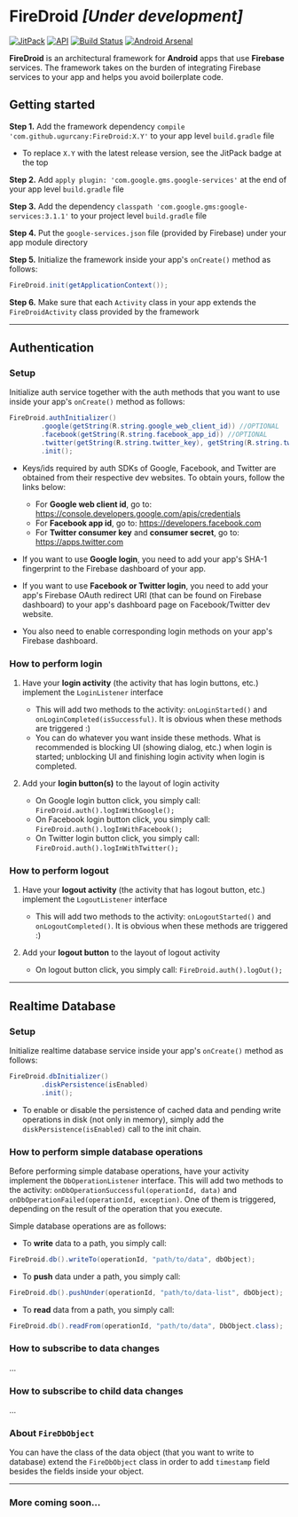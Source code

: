 # FireDroid *[Under development]*

[![JitPack](https://jitpack.io/v/ugurcany/FireDroid.svg)](https://jitpack.io/#ugurcany/FireDroid) [![API](https://img.shields.io/badge/API-16%2B-red.svg?style=flat)](https://android-arsenal.com/api?level=16) [![Build Status](https://travis-ci.org/ugurcany/FireDroid.svg?branch=develop)](https://travis-ci.org/ugurcany/FireDroid) [![Android Arsenal](https://img.shields.io/badge/Android%20Arsenal-FireDroid-orange.svg?style=flat)](https://android-arsenal.com/details/1/6718)

**FireDroid** is an architectural framework for **Android** apps that use **Firebase** services. The framework takes on the burden of integrating Firebase services to your app and helps you avoid boilerplate code.

## Getting started

**Step 1.** Add the framework dependency `compile 'com.github.ugurcany:FireDroid:X.Y'` to your app level `build.gradle` file
* To replace `X.Y` with the latest release version, see the JitPack badge at the top

**Step 2.** Add `apply plugin: 'com.google.gms.google-services'` at the end of your app level `build.gradle` file

**Step 3.** Add the dependency `classpath 'com.google.gms:google-services:3.1.1'` to your project level `build.gradle` file

**Step 4.** Put the `google-services.json` file (provided by Firebase) under your app module directory

**Step 5.** Initialize the framework inside your app's `onCreate()` method as follows:
```java
FireDroid.init(getApplicationContext());
```

**Step 6.** Make sure that each `Activity` class in your app extends the `FireDroidActivity` class provided by the framework


- - -


## Authentication

### Setup

Initialize auth service together with the auth methods that you want to use inside your app's `onCreate()` method as follows:
```java
FireDroid.authInitializer()
		.google(getString(R.string.google_web_client_id)) //OPTIONAL
		.facebook(getString(R.string.facebook_app_id)) //OPTIONAL
		.twitter(getString(R.string.twitter_key), getString(R.string.twitter_secret)) //OPTIONAL
		.init();
```

* Keys/ids required by auth SDKs of Google, Facebook, and Twitter are obtained from their respective dev websites. To obtain yours, follow the links below:
	* For **Google web client id**, go to: https://console.developers.google.com/apis/credentials
	* For **Facebook app id**, go to: https://developers.facebook.com
	* For **Twitter consumer key** and **consumer secret**, go to: https://apps.twitter.com

* If you want to use **Google login**, you need to add your app's SHA-1 fingerprint to the Firebase dashboard of your app.

* If you want to use **Facebook or Twitter login**, you need to add your app's Firebase OAuth redirect URI (that can be found on Firebase dashboard) to your app's dashboard page on Facebook/Twitter dev website.

* You also need to enable corresponding login methods on your app's Firebase dashboard.

### How to perform login

1. Have your **login activity** (the activity that has login buttons, etc.) implement the `LoginListener` interface
	- This will add two methods to the activity: `onLoginStarted()` and `onLoginCompleted(isSuccessful)`. It is obvious when these methods are triggered :)
	- You can do whatever you want inside these methods. What is recommended is blocking UI (showing dialog, etc.) when login is started; unblocking UI and finishing login activity when login is completed.

2. Add your **login button(s)** to the layout of login activity
	- On Google login button click, you simply call: `FireDroid.auth().logInWithGoogle();`
	- On Facebook login button click, you simply call: `FireDroid.auth().logInWithFacebook();`
	- On Twitter login button click, you simply call: `FireDroid.auth().logInWithTwitter();`

### How to perform logout

1. Have your **logout activity** (the activity that has logout button, etc.) implement the `LogoutListener` interface
	- This will add two methods to the activity: `onLogoutStarted()` and `onLogoutCompleted()`. It is obvious when these methods are triggered :)

2. Add your **logout button** to the layout of logout activity
	- On logout button click, you simply call: `FireDroid.auth().logOut();`


- - -


## Realtime Database

### Setup

Initialize realtime database service inside your app's `onCreate()` method as follows:
```java
FireDroid.dbInitializer()
		.diskPersistence(isEnabled)
		.init();
```

* To enable or disable the persistence of cached data and pending write operations in disk (not only in memory), simply add the `diskPersistence(isEnabled)` call to the init chain.

### How to perform simple database operations

Before performing simple database operations, have your activity implement the `DbOperationListener` interface. This will add two methods to the activity: `onDbOperationSuccessful(operationId, data)` and `onDbOperationFailed(operationId, exception)`. One of them is triggered, depending on the result of the operation that you execute.

Simple database operations are as follows:

* To **write** data to a path, you simply call:
```java
FireDroid.db().writeTo(operationId, "path/to/data", dbObject);
```

* To **push** data under a path, you simply call:
```java
FireDroid.db().pushUnder(operationId, "path/to/data-list", dbObject);
```

* To **read** data from a path, you simply call:
```java
FireDroid.db().readFrom(operationId, "path/to/data", DbObject.class);
```

### How to subscribe to data changes

...

### How to subscribe to child data changes

...

### About `FireDbObject`

You can have the class of the data object (that you want to write to database) extend the `FireDbObject` class in order to add `timestamp` field besides the fields inside your object.


- - -


### More coming soon...